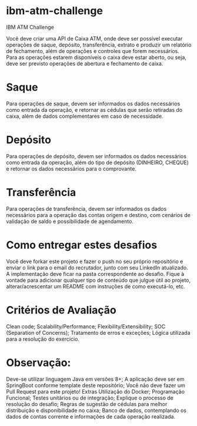 # ibm-atm-challenge
IBM ATM Challenge 

Você deve criar uma API de Caixa ATM, onde deve ser possível executar operações de saque, depósito, transferência, extrato e produzir um relatório de fechamento, além de operações e controles que forem necessários. Para as operações estarem disponíveis o caixa deve estar aberto, ou seja, deve ser previsto operações de abertura e fechamento de caixa.

# Saque 

Para operações de saque, devem ser informados os dados necessários como entrada da operação, e retornar as cédulas que serão retiradas do caixa, além de dados complementares em caso de necessidade.

# Depósito

Para operações de depósito, devem ser informados os dados necessários como entrada da operação, além do tipo de depósito (DINHEIRO, CHEQUE) e retornar os dados necessários para o comprovante. 

# Transferência

Para operações de transferência, devem ser informados os dados necessários para a operação das contas origem e destino, com cenários de validação de saldo e possibilidade de agendamento. 

#  Como entregar estes desafios 

Você deve forkar este projeto e fazer o push no seu próprio repositório e enviar o link para o email do recrutador, junto com seu LinkedIn atualizado.
A implementação deve ficar na pasta correspondente ao desafio.
Fique à vontade para adicionar qualquer tipo de conteúdo que julgue útil ao projeto, alterar/acrescentar um README com instruções de como executá-lo, etc.

# Critérios de Avaliação

Clean code; Scalability/Performance;
Flexibility/Extensibility; 
SOC (Separation of Concerns);
Tratamento de erros e exceções;
Lógica utilizada para a resolução do exercício. 

# Observação: 

Deve-se utilizar linguagem Java em versões 8+;
A aplicação deve ser em SpringBoot conforme template deste repositório; 
Você não deve fazer um Pull Request para este projeto! Extras Utilização do Docker;
Programação Funcional; 
Testes unitários ou de integração; 
Explique o processo de resolução do desafio; 
Regras de sugestão de cédulas para melhor distribuição e disponibilidade no caixa; 
Banco de dados, contemplando os dados de contas corrente e informações de cada operação realizada.
